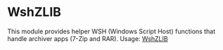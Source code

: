 # WshZLIB
This module provides helper WSH (Windows Script Host) functions that handle archiver apps (7-Zip and RAR). Usage: [WshZLIB](https://github.com/tuckn/WshZLIB)
